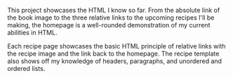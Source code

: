 This project showcases the HTML I know so far. From the absolute link of the book image to the three relative links to the upcoming recipes I'll be making, the homepage is a well-rounded demonstration of my current abilities in HTML.

Each recipe page showcases the basic HTML principle of relative links with the recipe image and the link back to the homepage. The recipe template also shows off my knowledge of headers, paragraphs, and unordered and ordered lists.

